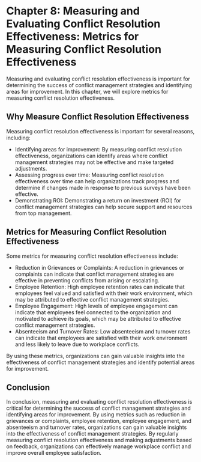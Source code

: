 Chapter 8: Measuring and Evaluating Conflict Resolution Effectiveness: Metrics for Measuring Conflict Resolution Effectiveness
==============================================================================================================================

Measuring and evaluating conflict resolution effectiveness is important for determining the success of conflict management strategies and identifying areas for improvement. In this chapter, we will explore metrics for measuring conflict resolution effectiveness.

Why Measure Conflict Resolution Effectiveness
---------------------------------------------

Measuring conflict resolution effectiveness is important for several reasons, including:

* Identifying areas for improvement: By measuring conflict resolution effectiveness, organizations can identify areas where conflict management strategies may not be effective and make targeted adjustments.
* Assessing progress over time: Measuring conflict resolution effectiveness over time can help organizations track progress and determine if changes made in response to previous surveys have been effective.
* Demonstrating ROI: Demonstrating a return on investment (ROI) for conflict management strategies can help secure support and resources from top management.

Metrics for Measuring Conflict Resolution Effectiveness
-------------------------------------------------------

Some metrics for measuring conflict resolution effectiveness include:

* Reduction in Grievances or Complaints: A reduction in grievances or complaints can indicate that conflict management strategies are effective in preventing conflicts from arising or escalating.
* Employee Retention: High employee retention rates can indicate that employees feel valued and satisfied with their work environment, which may be attributed to effective conflict management strategies.
* Employee Engagement: High levels of employee engagement can indicate that employees feel connected to the organization and motivated to achieve its goals, which may be attributed to effective conflict management strategies.
* Absenteeism and Turnover Rates: Low absenteeism and turnover rates can indicate that employees are satisfied with their work environment and less likely to leave due to workplace conflicts.

By using these metrics, organizations can gain valuable insights into the effectiveness of conflict management strategies and identify potential areas for improvement.

Conclusion
----------

In conclusion, measuring and evaluating conflict resolution effectiveness is critical for determining the success of conflict management strategies and identifying areas for improvement. By using metrics such as reduction in grievances or complaints, employee retention, employee engagement, and absenteeism and turnover rates, organizations can gain valuable insights into the effectiveness of conflict management strategies. By regularly measuring conflict resolution effectiveness and making adjustments based on feedback, organizations can effectively manage workplace conflict and improve overall employee satisfaction.
